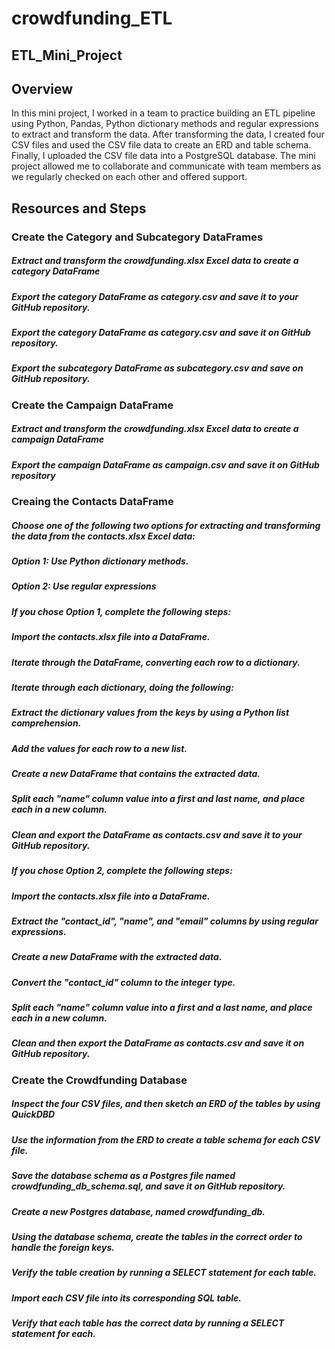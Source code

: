 # crowdfunding_ETL
## ETL_Mini_Project

## Overview
In this mini project, I worked in a team to practice building an ETL pipeline using Python, Pandas, Python dictionary methods and regular expressions to extract and transform the data. After transforming the data, I created four CSV files and used the CSV file data to create an ERD and table schema. Finally, I uploaded the CSV file data into a PostgreSQL database. The mini project allowed me to collaborate and communicate with team members as we regularly checked on each other and offered support.
## Resources and Steps
### Create the Category and Subcategory DataFrames
##### Extract and transform the crowdfunding.xlsx Excel data to create a category DataFrame
##### Export the category DataFrame as category.csv and save it to your GitHub repository.
##### Export the category DataFrame as category.csv and save it on GitHub repository.
##### Export the subcategory DataFrame as subcategory.csv and save on GitHub repository.

### Create the Campaign DataFrame
##### Extract and transform the crowdfunding.xlsx Excel data to create a campaign DataFrame
##### Export the campaign DataFrame as campaign.csv and save it on GitHub repository

### Creaing the Contacts DataFrame
##### Choose one of the following two options for extracting and transforming the data from the contacts.xlsx Excel data:

##### Option 1: Use Python dictionary methods.
##### Option 2: Use regular expressions

##### If you chose Option 1, complete the following steps:
##### Import the contacts.xlsx file into a DataFrame.
##### Iterate through the DataFrame, converting each row to a dictionary.
##### Iterate through each dictionary, doing the following:
##### Extract the dictionary values from the keys by using a Python list comprehension.
##### Add the values for each row to a new list.
##### Create a new DataFrame that contains the extracted data.
##### Split each "name" column value into a first and last name, and place each in a new column.
##### Clean and export the DataFrame as contacts.csv and save it to your GitHub repository.
##### If you chose Option 2, complete the following steps:
##### Import the contacts.xlsx file into a DataFrame.
##### Extract the "contact_id", "name", and "email" columns by using regular expressions.
##### Create a new DataFrame with the extracted data.
##### Convert the "contact_id" column to the integer type.
##### Split each "name" column value into a first and a last name, and place each in a new column.
##### Clean and then export the DataFrame as contacts.csv and save it on GitHub repository.

### Create the Crowdfunding Database
##### Inspect the four CSV files, and then sketch an ERD of the tables by using QuickDBD 
##### Use the information from the ERD to create a table schema for each CSV file.
##### Save the database schema as a Postgres file named crowdfunding_db_schema.sql, and save it on GitHub repository.
##### Create a new Postgres database, named crowdfunding_db.
##### Using the database schema, create the tables in the correct order to handle the foreign keys.
##### Verify the table creation by running a SELECT statement for each table.
##### Import each CSV file into its corresponding SQL table.
##### Verify that each table has the correct data by running a SELECT statement for each.

